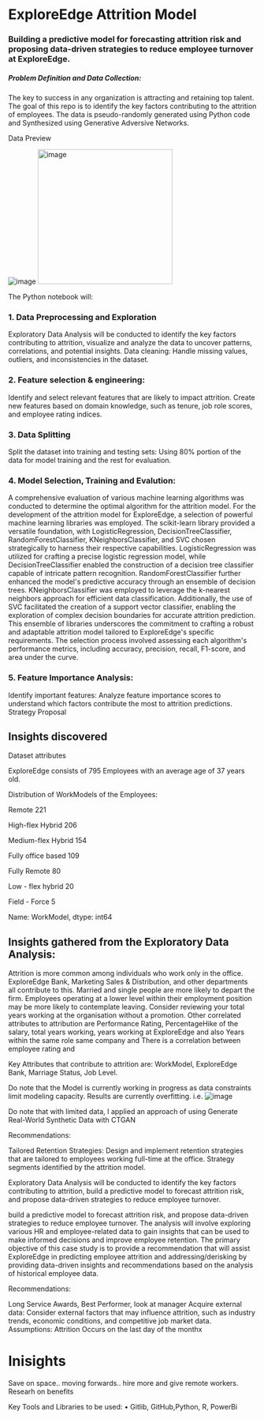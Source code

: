 #  ExploreEdge Attrition Model


### Building a predictive model for forecasting attrition risk and proposing data-driven strategies to reduce employee turnover at ExploreEdge.

##### Problem Definition and Data Collection:
The key to success in any organization is attracting and retaining top talent. The goal of this repo is to identify the key factors contributing to the attrition of employees. The data is pseudo-randomly generated using Python code and Synthesized using Generative Adversive Networks.


Data Preview


![image](https://github.com/ShaunMoloi/Attrition/assets/34385762/56cb6151-84d7-49a0-8fdc-211e19c5e207)
<img width="273" alt="image" src="https://github.com/ShaunMoloi/Attrition/assets/34385762/3abcabec-d4ef-40ab-b84e-6e958c1c7921">

The Python notebook will:
### 1. Data Preprocessing and Exploration
Exploratory Data Analysis will be conducted to identify the key factors contributing to attrition, visualize and analyze the data to uncover patterns, correlations, and potential insights. Data cleaning: Handle missing values, outliers, and inconsistencies in the dataset.
### 2. Feature selection & engineering: 
Identify and select relevant features that are likely to impact attrition. Create new features based on domain knowledge, such as tenure, job role scores, and employee rating indices.
### 3. Data Splitting
Split the dataset into training and testing sets: Using 80% portion of the data for model training and the rest for evaluation. 
### 4. Model Selection, Training and Evalution:
A comprehensive evaluation of various machine learning algorithms was conducted to determine the optimal algorithm for the attrition model. For the development of the attrition model for ExploreEdge, a selection of powerful machine learning libraries was employed. The scikit-learn library provided a versatile foundation, with LogisticRegression, DecisionTreeClassifier, RandomForestClassifier, KNeighborsClassifier, and SVC chosen strategically to harness their respective capabilities. LogisticRegression was utilized for crafting a precise logistic regression model, while DecisionTreeClassifier enabled the construction of a decision tree classifier capable of intricate pattern recognition. RandomForestClassifier further enhanced the model's predictive accuracy through an ensemble of decision trees. KNeighborsClassifier was employed to leverage the k-nearest neighbors approach for efficient data classification. Additionally, the use of SVC facilitated the creation of a support vector classifier, enabling the exploration of complex decision boundaries for accurate attrition prediction. This ensemble of libraries underscores the commitment to crafting a robust and adaptable attrition model tailored to ExploreEdge's specific requirements.
The selection process involved assessing each algorithm's performance metrics, including accuracy, precision, recall, F1-score, and area under the curve.
### 5. Feature Importance Analysis:
Identify important features: Analyze feature importance scores to understand which factors contribute the most to attrition predictions.
Strategy Proposal

## Insights discovered
Dataset attributes

ExploreEdge consists of 795 Employees with an average age of 37 years old. 

Distribution of WorkModels of the Employees:

Remote                221

High-flex Hybrid      206

Medium-flex Hybrid    154

Fully office based    109

Fully Remote           80

Low - flex hybrid      20

Field - Force           5

Name: WorkModel, dtype: int64

## Insights gathered from the Exploratory Data Analysis: 
Attrition is more common among individuals who work only in the office. ExploreEdge Bank, Marketing Sales & Distribution, and other departments all contribute to this. Married and single people are more likely to depart the firm. Employees operating at a lower level within their employment position may be more likely to contemplate leaving. Consider reviewing your total years working at the organisation without a promotion. Other correlated attributes to attribution are Performance Rating, PercentageHike of the salary, total years working, years working at ExploreEdge and also Years within the same role same company and  There is a correlation between employee rating and 

Key Attributes that contribute to attrition are:
WorkModel, ExploreEdge Bank, Marriage Status, Job Level. 

Do note that the Model is currently working in progress as data constraints limit modeling capacity. Results are currently overfitting.
i.e. ![image](https://github.com/ShaunMoloi/Attrition/assets/34385762/4ef00567-c3d2-4f31-9988-8202540c9e7d)

Do note that with limited data, I applied an approach of using Generate Real-World Synthetic Data with CTGAN
 
Recommendations:

Tailored Retention Strategies: 
Design and implement retention strategies that are tailored to employees working full-time at the office. Strategy segments identified by the attrition model. 






Exploratory Data Analysis will be conducted to identify the key factors contributing to attrition, build a predictive model to
forecast attrition risk, and propose data-driven strategies to reduce employee turnover.

 build a predictive model to
forecast attrition risk, and propose data-driven strategies to reduce employee turnover.
The analysis will involve exploring various HR and employee-related data to gain insights that
can be used to make informed decisions and improve employee retention.
The primary objective of this case study is to provide a recommendation that will assist ExploreEdge in predicting employee attrition and addressing/derisking by providing data-driven insights and recommendations based on the analysis of historical employee data.


Recommendations:

Long Service Awards, Best Performer,
look at manager
Acquire external data: Consider external factors that may influence attrition, such as industry trends, economic conditions, and competitive job market data.
Assumptions:
Attrition Occurs on the last day of the monthx    

# Inisights 
Save on space.. moving forwards.. hire more and give remote workers. 
Researh on benefits

Key Tools and Libraries to be used:
• Gitlib, GitHub,Python, R, PowerBi
